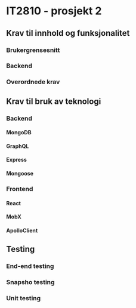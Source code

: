 # IT2810 - prosjekt 2

## Krav til innhold og funksjonalitet

### Brukergrensesnitt

### Backend

### Overordnede krav

## Krav til bruk av teknologi

### Backend

#### MongoDB

#### GraphQL

#### Express

#### Mongoose

### Frontend

#### React

#### MobX

#### ApolloClient

## Testing

### End-end testing

### Snapsho testing

### Unit testing
